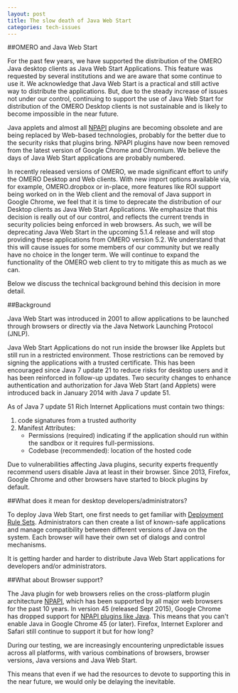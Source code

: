```yaml
---
layout: post
title: The slow death of Java Web Start
categories: tech-issues
---
```


##OMERO and Java Web Start

For the past few years, we have supported the distribution of the OMERO Java desktop clients as Java Web Start Applications. This feature was requested by several institutions and we are aware that some continue to use it.
We acknowledge that Java Web Start is a practical and still active way to distribute the applications. But, due to the steady increase of issues not under our control, continuing to support the use of Java Web Start for distribution of the OMERO Desktop clients is not sustainable and is likely to become impossible in the near future.

Java applets and almost all [NPAPI](https://en.wikipedia.org/wiki/NPAPI) plugins are becoming obsolete and
are being replaced by Web-based technologies, probably for the better due to the security risks that plugins bring.
NPAPI plugins have now been removed from the latest version of Google Chrome and Chromium.
We believe the days of Java Web Start applications are probably numbered.

In recently released versions of OMERO, we made significant effort to unify the OMERO Desktop and Web clients.
With new import options available via, for example, OMERO.dropbox or in-place, more features like ROI support being worked on in the Web client and the removal of Java support in Google Chrome, we feel that it is time to deprecate the distribution of our Desktop clients as Java Web Start Applications. We emphasize that this decision is really out of our control, and reflects the current trends in security policies being enforced in web browsers.
As such, we will be deprecating Java Web Start in the upcoming 5.1.4 release and will stop providing these applications from OMERO version 5.2. We understand that this will cause issues for some members of our community but we really have no choice in the longer term. We will continue to expand the functionality of the OMERO web client to try to mitigate this as much as we can.

Below we discuss the technical background behind this decision in more detail.

##Background

Java Web Start was introduced in 2001 to allow applications to be launched through browsers or directly via the Java Network Launching Protocol (JNLP).

Java Web Start Applications do not run inside the browser like Applets but still run in a restricted environment. Those restrictions can be removed by signing the applications with a trusted certificate. This has been encouraged since Java 7 update 21 to reduce risks for desktop users and it has been reinforced in follow-up updates.
Two security changes to enhance authentication and authorization for Java Web Start (and Applets) were introduced back in January 2014 with Java 7 update 51.

As of Java 7 update 51
Rich Internet Applications must contain two things:

1. code signatures from a trusted authority
2. Manifest Attributes:
   - Permissions (required) indicating if the application should run within the sandbox or it requires full-permissions.
   - Codebase (recommended): location of the hosted code

Due to vulnerabilities affecting Java plugins, security experts frequently recommend users disable Java at least in their browser. Since 2013, Firefox, Google Chrome and other browsers have started to block plugins by default.

##What does it mean for desktop developers/administrators?

To deploy Java Web Start, one first needs to get familiar with [Deployment Rule Sets](https://blogs.oracle.com/java-platform-group/entry/introducing_deployment_rule_sets).
Administrators can then create a list of known-safe applications and manage compatibility between
different versions of Java on the system.
Each browser will have their own set of dialogs and control mechanisms.

It is getting harder and harder to distribute Java Web Start applications for developers and/or administrators.

##What about Browser support?

The Java plugin for web browsers relies on the cross-platform plugin architecture [NPAPI](https://en.wikipedia.org/wiki/NPAPI), which has been supported by all major web browsers for the past 10 years.
In version 45 (released Sept 2015), Google Chrome has dropped support for [NPAPI plugins like Java](https://support.google.com/chrome/answer/6213033).
This means that you can't enable Java in Google Chrome 45 (or later).
Firefox, Internet Explorer and Safari still continue to support it but for how long?

During our testing, we are increasingly encountering unpredictable issues across all platforms, with various combinations of browsers, browser versions, Java versions and Java Web Start.

This means that even if we had the resources to devote to supporting this in the near future, we would only be delaying the inevitable.
